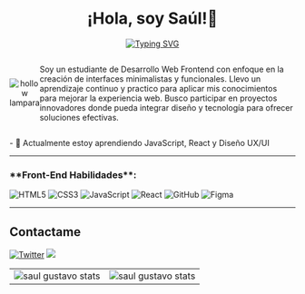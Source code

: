 <div align="center">
  <h1 align="center">¡Hola, soy Saúl!👋</h1>
</div>

<p align="center">
  <a href="https://git.io/typing-svg">
     <img src="https://readme-typing-svg.demolab.com?font=Fira+Code&pause=1000&center=true&vCenter=true&width=435&lines=Desarrollador+web+Frontend" alt="Typing SVG" />
  </a>
</p>

<div style="display: flex; align-items: center;">
  
  <div align="center">
    <img src="https://github.com/saul-gustavo/portafolio-saul/blob/main/images/hollow-knight-lampara.gif" alt="hollow lampara"/>
  </div>
  
  <p>
  Soy un estudiante de Desarrollo Web Frontend con enfoque en la creación de interfaces minimalistas y funcionales. Llevo un aprendizaje continuo y practico para aplicar mis conocimientos para mejorar la experiencia web.    Busco participar en proyectos innovadores donde pueda integrar diseño y tecnología para ofrecer soluciones efectivas. 
</p>

</div>

<p>
  - 🌱 Actualmente estoy aprendiendo JavaScript, React y Diseño UX/UI
</p>
<hr />

<h3>**Front-End Habilidades**:</h3>

   ![HTML5](https://img.shields.io/badge/HTML5%20-%23E34F26.svg?style=for-the-badge&logo=html5&logoColor=white) 
   ![CSS3](https://img.shields.io/badge/CSS%20-%231572B6.svg?style=for-the-badge&logo=css3&logoColor=white)
   ![JavaScript](https://img.shields.io/badge/JavaScript%20-%23F7DF1E.svg?style=for-the-badge&logo=javascript&logoColor=black) 
   ![React](https://img.shields.io/badge/React-20232A?style=for-the-badge&logo=react&logoColor=61DAFB)
   ![GitHub](https://img.shields.io/badge/github-%23121011.svg?style=for-the-badge&logo=github&logoColor=white)
   ![Figma](https://img.shields.io/badge/Figma-F24E1E?style=for-the-badge&logo=figma&logoColor=white)

<hr />

<h2>Contactame</h2>

<a href="https://twitter.com/Gust4av3txc01"><img alt="Twitter" src="https://img.shields.io/badge/twitter-%231DA1F2.svg?&style=for-the-badge&logo=twitter&logoColor=white" /></a>
<a href="mailto:saulgustavo237@gmail.com"><img src="https://img.shields.io/badge/gmail-%23D14836.svg?&style=for-the-badge&logo=gmail&logoColor=white" /></a>

<div align="center">
  <table>
    <tr>
      <td>
        <div align="center">
      <img src="https://github-readme-stats.vercel.app/api/top-langs/?username=saul-gustavo&theme=shades-of-purple&show_icons=true&hide_border=true&layout=compact" alt="saul gustavo stats" />
        </div>
      </td>
      <td>
        <div align="center">
        <img src="https://github-readme-streak-stats.herokuapp.com/?user=saul-gustavo&theme=shades-of-purple&hide_border=true" alt="saul gustavo stats" />
        </div>
      </td>
    </tr>
  </table>
</div>

<!--
<img src="https://img.shields.io/badge/Twitter-1DA1F2?style=for-the-badge&logo=twitter&logoColor=white" width="120px">
  Imagen de paloma
  <p align="center">
     <img src="https://cultofthepartyparrot.com/parrots/hd/60fpsparrot.gif" width="50" height="50"/>
  </p>

  
Soy estudiante de Marketing Digital y Desarrollo Web Frontend. Me especializo en crear estrategias digitales efectivas y desarrollar interfaces de usuario atractivas y funcionales, llevo un constante aprendizaje para          mejorar mis habilidades y destacar en el desarrollo web.

<p align="center">
   <img src="https://github.com/saul-gustavo/portafolio-saul/blob/main/images/rampo.gif" alt="rampo gif" />
</p>

 <a href="https://git.io/typing-svg">
      <img src="https://readme-typing-svg.demolab.com?font=Fira+Code&weight=500&size=40&pause=1500&color=F7740D&center=true&vCenter=true&width=450&lines=%C2%A1Hola+soy+Sa%C3%BAl!" alt="Typing SVG" />
   </a>
<img src="https://github-readme-stats.vercel.app/api?username=saul-gustavo&theme=shades-of-purple&show_icons=true&hide_border=true&count_private=true" alt="saul gustavo stats" />
-->

<!--
  ![imagen](https://github.com/saul-gustavo/portafolio-saul/blob/main/images/Portafolio-Saul.png)
      ![Figma]<img style="margin: 10px" src="https://www.vectorlogo.zone/logos/figma/figma-icon.svg" alt="Figma" height="25" />
      <img src="https://github.com/saul-gustavo/portafolio-saul/blob/main/images/rampo.gif" alt="rampo gif" />

      <a href="https://github.com/Saul-Gustavo">
      <img src="https://img.shields.io/badge/GitHub-100000?style=for-the-badge&logo=github&logoColor=white"/>
      </a>
      
      **Control de Versiones**:
      ![Git](https://img.shields.io/badge/git-%23F05033.svg?style=for-the-badge&logo=git&logoColor=white)
|

![saul-gustavo's Stats](https://github-readme-stats.vercel.app/api?username=saul-gustavo&theme=dracula&show_icons=true&hide_border=true&count_private=true)
![saul-gustavo's Streak](https://github-readme-streak-stats.herokuapp.com/?user=saul-gustavo&theme=dracula&hide_border=true)
![saul-gustavo's Top Languages](https://github-readme-stats.vercel.app/api/top-langs/?username=saul-gustavo&theme=dracula&show_icons=true&hide_border=true&layout=compact)


-->
   


<!--
**Saul-Gustavo/Saul-Gustavo** is a ✨ _special_ ✨ repository because its `README.md` (this file) appears on your GitHub profile.

Here are some ideas to get you started:

- 🔭 I’m currently working on ...
- 🌱 I’m currently learning ...
- 👯 I’m looking to collaborate on ...
- 🤔 I’m looking for help with ...
- 💬 Ask me about ...
- 📫 How to reach me: ...
- 😄 Pronouns: ...
- ⚡ Fun fact: ...
-->
